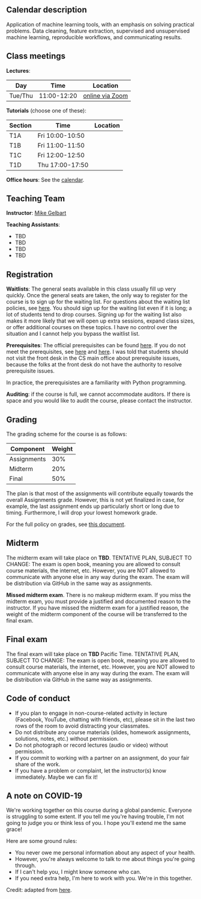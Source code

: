 
## Calendar description

Application of machine learning tools, with an emphasis on solving practical problems. Data cleaning, feature extraction, supervised and unsupervised machine learning, reproducible workflows, and communicating results.


## Class meetings

**Lectures**:

| Day  | Time   | Location |
|----------|--------|------|
| Tue/Thu  | 11:00-12:20  | [online via Zoom](https://ubc.zoom.us/j/68297919419) |

**Tutorials** (choose one of these):

| Section  | Time          | Location |
|----------|---------------|-----------|
| T1A    | Fri 10:00-10:50 |     |
| T1B    | Fri 11:00-11:50 |     |
| T1C    | Fri 12:00-12:50 |     |
| T1D    | Thu 17:00-17:50 |     |

**Office hours**: See the [calendar](https://htmlpreview.github.io/?https://github.com/UBC-CS/cpsc330/blob/master/docs/calendar.html).

## Teaching Team

**Instructor**: [Mike Gelbart](https://www.mikegelbart.com/)

**Teaching Assistants**:

- TBD
- TBD
- TBD
- TBD

## Registration

**Waitlists**: The general seats available in this class usually fill up very quickly. 
Once the general seats are taken, the only way to register for the course is to sign up for the waiting list. For questions about the waiting list policies, see [here](https://www.cs.ubc.ca/students/undergrad/courses/waitlists). You should sign up for the waiting list even if it is long; a lot of students tend to drop courses. Signing up for the waiting list also makes it more likely that we will open up extra sessions, expand class sizes, or offer additional courses on these topics. I have no control over the situation and I cannot help you bypass the waitlist list.

**Prerequisites**: The official prerequisites can be found [here](https://courses.students.ubc.ca/cs/courseschedule?tname=subj-course&course=330&campuscd=UBC&dept=CPSC&pname=subjarea). If you do not meet the prerequisites, see [here](https://www.cs.ubc.ca/students/undergrad/courses-deadlines/prerequisites) and [here](https://www.cs.ubc.ca/students/undergrad/courses-deadlines/rules-about-cpsc-appeals-undergraduate-students). I was told that students should not visit the front desk in the CS main office about prerequisite issues, because the folks at the front desk do not have the authority to resolve prerequisite issues.

In practice, the prerequisistes are a familiarity with Python programming.

**Auditing**: if the course is full, we cannot accommodate auditors. If there is space and you would like to audit the course, please contact the instructor.

## Grading
 
The grading scheme for the course is as follows:

| Component   | Weight          |
|-------------|-----------------|
| Assignments |     30%         |
| Midterm     |     20%         |
| Final       |     50%         |

The plan is that most of the assignments will contribute equally towards the overall Assignments grade. However, this is not yet finalized in case, for example, the last assignment ends up particularly short or long due to timing. Furthermore, I will drop your lowest homework grade.

For the full policy on grades, see [this document](grades.md).

## Midterm

The midterm exam will take place on **TBD**. TENTATIVE PLAN, SUBJECT TO CHANGE: The exam is open book, meaning you are allowed to consult course materials, the internet, etc. However, you are NOT allowed to communicate with anyone else in any way during the exam. The exam will be distribution via GitHub in the same way as assignments.

**Missed midterm exam**. There is no makeup midterm exam. If you miss the midterm exam, you must provide a justified and documented reason to the instructor. If you have missed the midterm exam for a justified reason, the weight of the midterm component of the course will be transferred to the final exam.

## Final exam

The final exam will take place on **TBD** Pacific Time. TENTATIVE PLAN, SUBJECT TO CHANGE: The exam is open book, meaning you are allowed to consult course materials, the internet, etc. However, you are NOT allowed to communicate with anyone else in any way during the exam. The exam will be distribution via GitHub in the same way as assignments.

## Code of conduct

- If you plan to engage in non-course-related activity in lecture (Facebook, YouTube, chatting with friends, etc), please sit in the last two rows of the room to avoid distracting your classmates.
- Do not distribute any course materials (slides, homework assignments, solutions, notes, etc.) without permission.
- Do not photograph or record lectures (audio or video) without permission.
- If you commit to working with a partner on an assignment, do your fair share of the work.
- If you have a problem or complaint, let the instructor(s) know immediately. Maybe we can fix it!

## A note on COVID-19

We're working together on this course during a global pandemic. Everyone is struggling to some extent. If you tell me you're having trouble, I'm not going to judge you or think less of you. I hope you'll extend me the same grace! 

Here are some ground rules:

- You never owe me personal information about any aspect of your health.
- However, you're always welcome to talk to me about things you're going through.
- If I can't help you, I might know someone who can.
- If you need extra help, I'm here to work with you. We're in this together.

Credit: adapted from [here](https://twitter.com/ProfChrisMJones/status/1282036533562834944).


